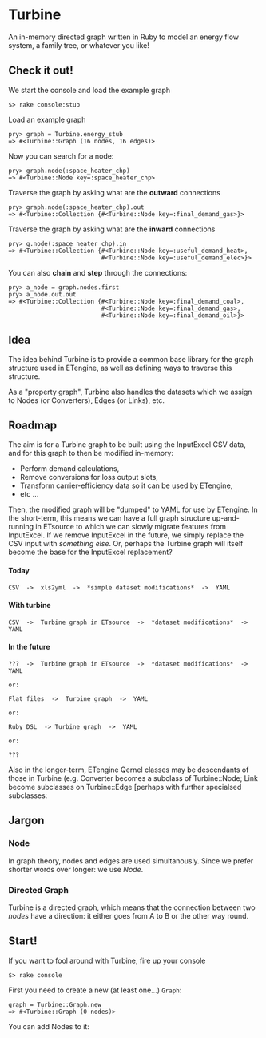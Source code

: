# Turbine

An in-memory directed graph written in Ruby to model an energy flow system,
a family tree, or whatever you like!

## Check it out!

We start the console and load the example graph

    $> rake console:stub

Load an example graph

    pry> graph = Turbine.energy_stub
    => #<Turbine::Graph (16 nodes, 16 edges)>

Now you can search for a node:

    pry> graph.node(:space_heater_chp)
    => #<Turbine::Node key=:space_heater_chp>

Traverse the graph by asking what are the **outward** connections

    pry> graph.node(:space_heater_chp).out
    => #<Turbine::Collection {#<Turbine::Node key=:final_demand_gas>}>

Traverse the graph by asking what are the **inward** connections

    pry> g.node(:space_heater_chp).in
    => #<Turbine::Collection {#<Turbine::Node key=:useful_demand_heat>,
                              #<Turbine::Node key=:useful_demand_elec>}>

You can also **chain** and **step** through the connections:

    pry> a_node = graph.nodes.first
    pry> a_node.out.out
    => #<Turbine::Collection {#<Turbine::Node key=:final_demand_coal>,
                              #<Turbine::Node key=:final_demand_gas>,
                              #<Turbine::Node key=:final_demand_oil>}>

## Idea

The idea behind Turbine is to provide a common base library for the graph
structure used in ETengine, as well as defining ways to traverse this
structure.

As a "property graph", Turbine also handles the datasets which we assign to
Nodes (or Converters), Edges (or Links), etc.

## Roadmap

The aim is for a Turbine graph to be built using the InputExcel CSV data, and
for this graph to then be modified in-memory:

  * Perform demand calculations,
  * Remove conversions for loss output slots,
  * Transform carrier-efficiency data so it can be used by ETengine,
  * etc ...

Then, the modified graph will be "dumped" to YAML for use by ETengine. In the
short-term, this means we can have a full graph structure up-and-running in
ETsource to which we can slowly migrate features from InputExcel. If we
remove InputExcel in the future, we simply replace the CSV input with
_something else_. Or, perhaps the Turbine graph will itself become the base
for the InputExcel replacement?

#### Today

    CSV  ->  xls2yml  ->  *simple dataset modifications*  ->  YAML

#### With turbine

    CSV  ->  Turbine graph in ETsource  ->  *dataset modifications*  ->  YAML

#### In the future

    ???  ->  Turbine graph in ETsource  ->  *dataset modifications*  ->  YAML

    or:

    Flat files  ->  Turbine graph  ->  YAML

    or:

    Ruby DSL  -> Turbine graph  ->  YAML

    or:

    ???

Also in the longer-term, ETengine Qernel classes may be descendants of those
in Turbine (e.g. Converter becomes a subclass of Turbine::Node; Link become
subclasses on Turbine::Edge [perhaps with further specialsed subclasses:

## Jargon

### Node

In graph theory, nodes and edges are used simultanously. Since we prefer
shorter words over longer: we use *Node*.

### Directed Graph

Turbine is a directed graph, which means that the connection between two
*nodes* have a direction: it either goes from A to B or the other way round.

## Start!

If you want to fool around with Turbine, fire up your console

    $> rake console

First you need to create a new (at least one...) `Graph`:

    graph = Turbine::Graph.new
    => #<Turbine::Graph (0 nodes)>

You can add Nodes to it:
